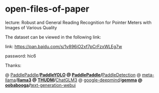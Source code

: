 # open-files-of-paper
 lecture: Robust and General Reading Recognition for Pointer Meters with Images of Various Quality



The dataset can be viewed in the following link:

link: https://pan.baidu.com/s/1v896iO2xf7pCrFzxWLEg7w 

password: hic6 



Thanks:

@ [PaddlePaddle](https://github.com/PaddlePaddle)/**[PaddleYOLO](https://github.com/PaddlePaddle/PaddleYOLO)
@ [PaddlePaddle](https://github.com/PaddlePaddle)/**[PaddleDetection](https://github.com/PaddlePaddle/PaddleDetection)
@ [meta-llama](https://github.com/meta-llama)/**[llama3](https://github.com/meta-llama/llama3)
@ [THUDM](https://github.com/THUDM)/**[ChatGLM3](https://github.com/THUDM/ChatGLM3)
@ [google-deepmind](https://github.com/google-deepmind)/**[gemma](https://github.com/google-deepmind/gemma)
@ [oobabooga](https://github.com/oobabooga)/**[text-generation-webui](https://github.com/oobabooga/text-generation-webui)
